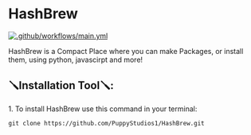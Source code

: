 # HashBrew
[![.github/workflows/main.yml](https://github.com/github/docs/actions/workflows/main.yml/badge.svg)](https://github.com/github/docs/actions/workflows/main.yml)

HashBrew is a Compact Place where you can make Packages, or install them, using python, javascirpt and more!

<h2>🪛Installation Tool🪛:</h2>

<p>1. To install HashBrew use this command in your terminal:</p>

```
git clone https://github.com/PuppyStudios1/HashBrew.git
```
